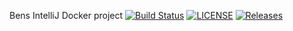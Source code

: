 Bens IntelliJ Docker project [![Build Status](https://travis-ci.org/benhasselgren/sem.svg?branch=master)](https://travis-ci.org/benhasselgren/sem)
[![LICENSE](https://img.shields.io/github/license/benhasselgren/sem.svg?style=flat-square)](https://github.com/benhasselgren/sem/blob/master/LICENSE)
[![Releases](https://img.shields.io/github/release/benhasselgren/sem/all.svg?style=flat-square)](https://github.com/benhasselgren/sem/releases)







